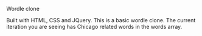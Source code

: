 Wordle clone

Built with HTML, CSS and JQuery.
This is a basic wordle clone. 
The current iteration you are seeing has Chicago related words in the words array.

